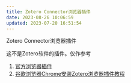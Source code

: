 ```yaml
---
title: Zotero Connector浏览器插件
date: 2023-08-26 10:06:59
updated: 2023-07-20 16:51:54
---
```

Zotero Connector浏览器插件

这不是Zotero软件的插件。仅作参考

1.  [官方浏览器插件](https://www.zotero.org/download/connectors)
2.  [谷歌浏览器Chrome安装Zotero浏览器插件教程](https://zhuanlan.zhihu.com/p/80305764)